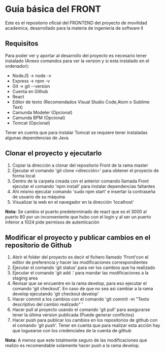 # Guia básica del FRONT
Este es el repositorio oficial del FRONTEND del proyecto de movilidad academica, desarrollado para la materia de ingenieria de software II
## Requisitos

Para poder ver y aportar al desarrollo del proyecto  es necesario tener instalado (Anexo comandos para ver la version y si esta instalado en el ordenador):
* NodeJS &rarr; node  -v
* Express &rarr; npm  -v
* Git &rarr;  git  --version
* Cuenta en Github
* React
* Editor de texto (Recomendados Visual Studio Code,Atom o Sublime Text)
* Camunda Modeler (Opcional)
* Camunda BPM (Opcional)
* Tomcat (Opcional)

Tener en cuenta que para instalar Tomcat se requiere tener instaladas algunas dependencias de Java.

## Clonar el proyecto y ejecutarlo

1. Copiar la dirección a clonar del repositorio Front de la rama master
2. Ejecutar el comando 'git clone <dirección>' para obtener el proyecto de forma local
3. Dentro de la carpeta  creada con el anterior comando llamada Front ejecutar el comando 'npm install' para instalar dependencias faltantes
4. Ahi mismo ejecutar comando 'sudo npm start' e insertar la contraseña de usuario de su máquina
5. Visualizar la web en el navegador en la dirección 'localhost'

**Nota:** Se cambio el puerto predeterminado de react que es el 3000 al puerto 80 por un inconveniente que hubo con el login y al ser un puerto inferior a 1024 pide permisos de autenticación

## Modificar el proyecto y publicar cambios en el repositorio de Github

1. Abrir el folder del proyecto es decir el fichero llamado 'Front'con el editor de preferencia y hacer las modificaciones correspondientes
2. Ejecutar el comando 'git status' para ver los cambios que ha realizado
3. Ejecutar el comando 'git add .'  para mandar las modificaciones a la staging area
4. Revisar que se encuentre en la rama develop, para eso ejecutar el comando 'git checkout'. En caso de que no sea asi cambiar a la rama develop ejecutando 'git checkout develop'
5. Hacer commit a los cambios con el comando 'git commit -m "Texto descriptivo del cambio realizado" '
6. Hacer pull al proyecto usando el comando 'git pull' para asegurarse tener la última version publicada (Puede generar conflictos)
7. Hacer push para publicar los cambios en los repositorios de github con el comando 'git push'. Tener en cuenta que para realizar esta acción hay que loguearse con los credenciales de la cuenta de github

**Nota:** A menos que este totalmente seguro de las modificaciones que realizo es recomendable solamente hacer push a la rama develop.
